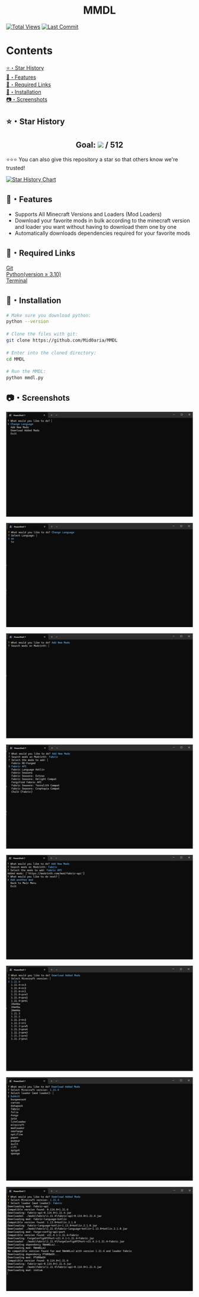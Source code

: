 <h1 align="center">MMDL</h1>
<p align="center">

[![Total Views](https://hits.sh/github.com/Mid0aria/MMDL.svg?view=today-total&label=Repo%20Today/Total%20Views&color=770ca1&labelColor=007ec6)](https://github.com/Mid0aria/MMDL)
[![Last Commit](https://img.shields.io/github/last-commit/mid0aria/MMDL)](https://github.com/Mid0aria/MMDL)

</p>

# Contents

[⭐・Star History](#star-history)<br>
[👑・Features](#features)<br>
[🔗・Required Links](#required-links)<br>
[🎈・Installation](#Installation)<br>
[📷・Screenshots](#screenshots)<br>

## ⭐・Star History

<h2 align="center">Goal: <a href="https://github.com/Mid0aria/MMDL/stargazers"><img src="https://img.shields.io/github/stars/Mid0aria/MMDL" /></a> / 512</h2>
⭐⭐⭐ You can also give this repository a star so that others know we're trusted!<br>

[![Star History Chart](https://api.star-history.com/svg?repos=Mid0aria/MMDL&type=Date)](https://star-history.com/#Mid0aria/MMDL&Date)

## 👑・Features

-   Supports All Minecraft Versions and Loaders (Mod Loaders)
-   Download your favorite mods in bulk according to the minecraft version and loader you want without having to download them one by one
-   Automatically downloads dependencies required for your favorite mods

## 🔗・Required Links

[Git](https://git-scm.com/downloads)<br>
[Python(version ≥ 3.10)](https://www.python.org/downloads/)<br>
[Terminal](https://apps.microsoft.com/store/detail/windows-terminal/9N0DX20HK701)

## 🎈・Installation

```bash
# Make sure you download python:
python --version

# Clone the files with git:
git clone https://github.com/Mid0aria/MMDL

# Enter into the cloned directory:
cd MMDL

# Run the MMDL:
python mmdl.py
```

## 📷・Screenshots

![](https://raw.githubusercontent.com/Mid0aria/MMDL/main/images/mainmenu.png)

![](https://raw.githubusercontent.com/Mid0aria/MMDL/main/images/changelanguage.png)

![](https://raw.githubusercontent.com/Mid0aria/MMDL/main/images/addnewmods_1.png)

![](https://raw.githubusercontent.com/Mid0aria/MMDL/main/images/addnewmods_2.png)

![](https://raw.githubusercontent.com/Mid0aria/MMDL/main/images/addnewmods_3.png)

![](https://raw.githubusercontent.com/Mid0aria/MMDL/main/images/downloadaddedmods_1.png)

![](https://raw.githubusercontent.com/Mid0aria/MMDL/main/images/downloadaddedmods_2.png)

![](https://raw.githubusercontent.com/Mid0aria/MMDL/main/images/downloadaddedmods_3.png)
